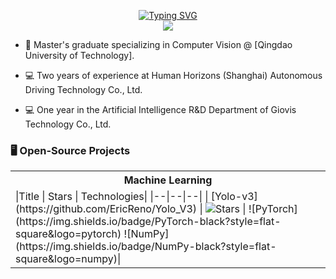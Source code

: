 <p align="center">
<a href="https://github.com/EricReno">
    <img src="https://readme-typing-svg.demolab.com?font=Georgia&size=18&duration=2000&pause=100&multiline=true&width=500&height=80&lines=EricReno;Master+%7C+Control Science and Engineering;Machine Learning+%7C+Deep Learning+%7C+Computer+Vision" alt="Typing SVG" />
</a>
<br/>

<a href="https://github.com/EricReno">
    <img src="https://github-stats-alpha.vercel.app/api?username=EricReno&cc=22272e&tc=37BCF6&ic=fff&bc=0000">
</a>
</p>

* 📖 Master's graduate specializing in Computer Vision @ [Qingdao University of Technology].
  
* 💻 Two years of experience at Human Horizons (Shanghai) Autonomous Driving Technology Co., Ltd.

* 💻 One year in the Artificial Intelligence R&D Department of Giovis Technology Co., Ltd.

### 🖥️ Open-Source Projects  

<table>
<tr><th>Machine Learning </th></tr>
<tr><td>
|Title | Stars | Technologies|
|--|--|--|
| [Yolo-v3](https://github.com/EricReno/Yolo_V3) | <img alt="Stars" src="https://img.shields.io/github/stars/EricReno/Yolo_V3?style=flat-square&labelColor=black"/> | ![PyTorch](https://img.shields.io/badge/PyTorch-black?style=flat-square&logo=pytorch) ![NumPy](https://img.shields.io/badge/NumPy-black?style=flat-square&logo=numpy)|
</td></tr> </table>
